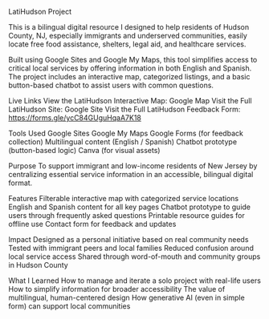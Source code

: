 LatiHudson Project

This is a bilingual digital resource I designed to help residents of Hudson County, NJ, especially immigrants and underserved communities, easily locate free food assistance, shelters, legal aid, and healthcare services.

Built using Google Sites and Google My Maps, this tool simplifies access to critical local services by offering information in both English and Spanish. The project includes an interactive map, categorized listings, and a basic button-based chatbot to assist users with common questions.

 Live Links
View the LatiHudson Interactive Map: Google Map
Visit the Full LatiHudson Site: Google Site
Visit the Full LatiHudson Feedback Form: https://forms.gle/ycC84GUguHqaA7K18 

 Tools Used
Google Sites
Google My Maps
Google Forms (for feedback collection)
Multilingual content (English / Spanish)
Chatbot prototype (button-based logic)
Canva (for visual assets)



Purpose
To support immigrant and low-income residents of New Jersey by centralizing essential service information in an accessible, bilingual digital format.

Features
Filterable interactive map with categorized service locations
English and Spanish content for all key pages
Chatbot prototype to guide users through frequently asked questions
Printable resource guides for offline use
Contact form for feedback and updates



Impact
Designed as a personal initiative based on real community needs
Tested with immigrant peers and local families
Reduced confusion around local service access
Shared through word-of-mouth and community groups in Hudson County



 What I Learned
How to manage and iterate a solo project with real-life users
How to simplify information for broader accessibility
The value of multilingual, human-centered design
How generative AI (even in simple form) can support local communities
